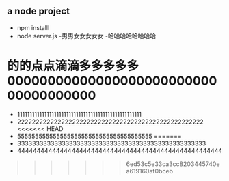 ## a node project
- npm installl
- node server.js
-男男女女女女女
-哈哈哈哈哈哈哈哈
# 的的点点滴滴多多多多多0000000000000000000000000000000000000
- 111111111111111111111111111111111111111111111111111
- 222222222222222222222222222222222222222222222222222
<<<<<<< HEAD
- 55555555555555555555555555555555555555
=======
- 333333333333333333333333333333333333333333333333333
- 44444444444444444444444444444444444444444444444444444
>>>>>>> 6ed53c5e33ca3cc8203445740ea619160af0bceb
